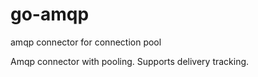 # go-amqp
amqp connector for connection pool

Amqp connector with pooling. Supports delivery tracking. 
